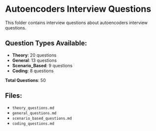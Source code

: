 # Autoencoders Interview Questions

This folder contains interview questions about autoencoders interview questions.

## Question Types Available:

- **Theory**: 20 questions
- **General**: 13 questions
- **Scenario_Based**: 9 questions
- **Coding**: 8 questions

**Total Questions**: 50

## Files:

- `theory_questions.md`
- `general_questions.md`
- `scenario_based_questions.md`
- `coding_questions.md`

